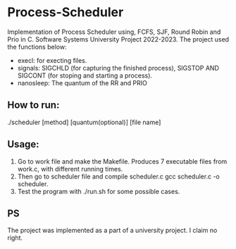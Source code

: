 # Process-Scheduler

Implementation of Process Scheduler using, FCFS, SJF, Round Robin and Prio in C. Software Systems University Project 2022-2023. 
The project used the functions below:

* execl: for execting files.
* signals: SIGCHLD (for capturing the finished process), SIGSTOP AND SIGCONT (for stoping and starting a process).
* nanosleep: The quantum of the RR and PRIO

## How to run: ##
./scheduler [method] [quantum(optional)] [file name]

## Usage: ##
1. Go to work file and make the Makefile. Produces 7 executable files from work.c, with different running times.
2. Then go to scheduler file and compile scheduler.c gcc scheduler.c -o scheduler.
3. Test the program with ./run.sh for some possible cases.

## PS ##
The project was implemented as a part of a university project. I claim no right.
